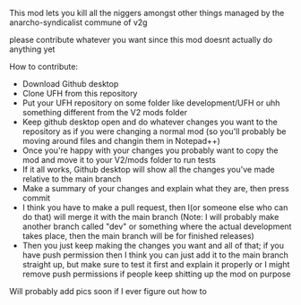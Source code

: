 This mod lets you kill all the niggers amongst other things
managed by the anarcho-syndicalist commune of v2g

please contribute whatever you want since this mod doesnt actually do anything yet



How to contribute:

- Download Github desktop
- Clone UFH from this repository
- Put your UFH repository on some folder like development/UFH or uhh something different from the V2 mods folder
- Keep github desktop open and do whatever changes you want to the repository as if you were changing a normal mod (so you'll probably be moving around files and changin them in Notepad++)
- Once you're happy with your changes you probably want to copy the mod and move it to your V2/mods folder to run tests
- If it all works, Github desktop will show all the changes you've made relative to the main branch
- Make a summary of your changes and explain what they are, then press commit
- I think you have to make a pull request, then I(or someone else who can do that) will merge it with the main branch
(Note: I will probably make another branch called "dev" or something where the actual development takes place, then the main branch will be for finished releases)
- Then you just keep making the changes you want and all of that; if you have push permission then I think you can just add it to the main branch straight up, but make sure to test it first and explain it properly or I might remove push permissions if people keep shitting up the mod on purpose

Will probably add pics soon if I ever figure out how to
